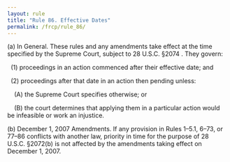 ```yaml
---
layout: rule
title: "Rule 86. Effective Dates"
permalink: /frcp/rule_86/
---
```


(a) In General. These rules and any amendments take effect at the time specified by the Supreme Court, subject to 28 U.S.C. §2074 . They govern:


&nbsp;&nbsp;(1) proceedings in an action commenced after their effective date; and


&nbsp;&nbsp;(2) proceedings after that date in an action then pending unless:


&nbsp;&nbsp;&nbsp;&nbsp;(A) the Supreme Court specifies otherwise; or


&nbsp;&nbsp;&nbsp;&nbsp;(B) the court determines that applying them in a particular action would be infeasible or work an injustice.


(b) December 1, 2007 Amendments. If any provision in Rules 1–5.1, 6–73, or 77–86 conflicts with another law, priority in time for the purpose of 28 U.S.C. §2072(b) is not affected by the amendments taking effect on December 1, 2007.
